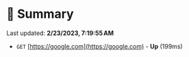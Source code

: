 # 📖 Summary
Last updated: **2/23/2023, 7:19:55 AM**

- `GET` [https://google.com](https://google.com) - **Up** (199ms)
